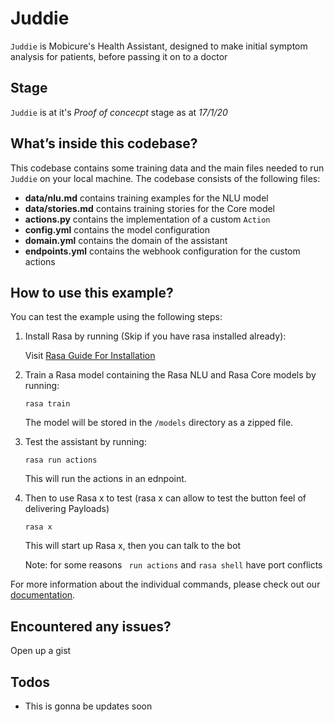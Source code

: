 # Juddie

`Juddie` is Mobicure's Health Assistant, designed to make initial symptom analysis for patients, before passing it on to a doctor

## Stage

`Juddie` is at it's *Proof of concecpt* stage as at *17/1/20*

## What’s inside this codebase?

This codebase contains some training data and the main files needed to run 
`Juddie` on your local machine. The codebase consists of the following files:

- **data/nlu.md** contains training examples for the NLU model  
- **data/stories.md** contains training stories for the Core model
- **actions.py** contains the implementation of a custom `Action`
- **config.yml** contains the model configuration
- **domain.yml** contains the domain of the assistant  
- **endpoints.yml** contains the webhook configuration for the custom actions

## How to use this example?

You can test the example using the following
steps:

1. Install Rasa by running (Skip if you have rasa installed already):

    Visit [Rasa Guide For Installation](https://rasa.com/docs/rasa/user-guide/installation/)
    

1. Train a Rasa model containing the Rasa NLU and Rasa Core models by running:
    ```
    rasa train
    ```
    The model will be stored in the `/models` directory as a zipped file.

  

3. Test the assistant by running:
    ```
    rasa run actions
    ```
    This will run the actions in an ednpoint.

4. Then to use Rasa x to test (rasa x can allow to test the button feel of delivering Payloads)

   ```
   rasa x
   ```
   This will start up Rasa x, then you can talk to the bot

   Note: for some reasons ``` run actions``` and ```rasa shell``` have port conflicts

For more information about the individual commands, please check out our
[documentation](http://rasa.com/docs/rasa/user-guide/command-line-interface/).

## Encountered any issues?
Open up a gist 



## Todos

- This is gonna be updates soon